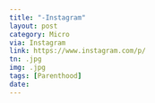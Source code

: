 ```yaml
---
title: "-Instagram"
layout: post
category: Micro
via: Instagram
link: https://www.instagram.com/p/
tn: .jpg
img: .jpg
tags: [Parenthood]
date: 
---
```

